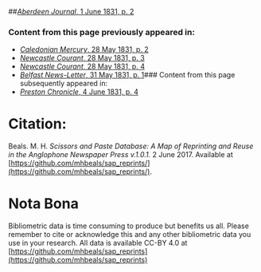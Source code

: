##[*Aberdeen Journal*, 1 June 1831, p. 2](https://mhbeals.github.io/sap_html/Aberdeen-Journal/Aberdeen-Journal-1-June-1831-p-2)

### Content from this page previously appeared in:
+ [*Caledonian Mercury*, 28 May 1831, p. 2](https://mhbeals.github.io/sap_html/Caledonian-Mercury/Caledonian-Mercury-28-May-1831-p-2)
+ [*Newcastle Courant*, 28 May 1831, p. 3](https://mhbeals.github.io/sap_html/Newcastle-Courant/Newcastle-Courant-28-May-1831-p-3)
+ [*Newcastle Courant*, 28 May 1831, p. 4](https://mhbeals.github.io/sap_html/Newcastle-Courant/Newcastle-Courant-28-May-1831-p-4)
+ [*Belfast News-Letter*, 31 May 1831, p. 1](https://mhbeals.github.io/sap_html/Belfast-News-Letter/Belfast-News-Letter-31-May-1831-p-1)### Content from this page subsequently appeared in:
+ [*Preston Chronicle*, 4 June 1831, p. 4](https://mhbeals.github.io/sap_html/Preston-Chronicle/Preston-Chronicle-4-June-1831-p-4)
                    
# Citation: 

Beals. M. H. *Scissors and Paste Database: A Map of Reprinting and Reuse in the Anglophone Newspaper Press v.1.0.1.* 2 June 2017. Available at [https://github.com/mhbeals/sap_reprints/](https://github.com/mhbeals/sap_reprints/). 
                    
# Nota Bona

Bibliometric data is time consuming to produce but benefits us all. Please remember to cite or acknowledge this and any other bibliometric data you use in your research. All data is available CC-BY 4.0 at [https://github.com/mhbeals/sap_reprints](https://github.com/mhbeals/sap_reprints)